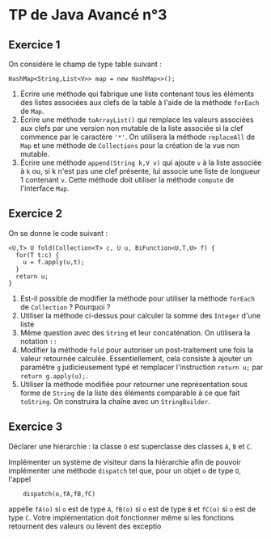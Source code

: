 TP de Java Avancé n°3
=====================

Exercice 1
----------

On considère le champ de type table suivant :

	HashMap<String,List<V>> map = new HashMap<>();

1. Écrire une méthode qui fabrique une liste contenant tous les éléments des listes associées aux clefs de la table à l'aide de la méthode `forEach` de `Map`.
2. Écrire une méthode `toArrayList()` qui remplace les valeurs associées aux clefs par une version non mutable de la liste associée si la clef commence par le caractère `'*'`. On utilisera la méthode `replaceAll` de `Map` et une méthode de `Collections` pour la création de la vue non mutable.
3. Écrire une méthode `append(String k,V v)` qui ajoute `v` à la liste associée à `k` ou, si k n'est pas une clef présente, lui associe une liste de longueur 1 contenant `v`. Cette méthode doit utiliser la méthode `compute` de l'interface `Map`.

Exercice 2
----------

On se donne le code suivant :

	<U,T> U fold(Collection<T> c, U u, BiFunction<U,T,U> f) {
	  for(T t:c) {
	    u = f.apply(u,t);
      }
      return u;
    }

1. Est-il possible de modifier la méthode pour utiliser la méthode `forEach` de `Collection` ? Pourquoi ?
2. Utiliser la méthode ci-dessus pour calculer la somme des `Integer` d'une liste
3. Même question avec des `String` et leur concaténation. On utilisera la notation `::`
4. Modifier la méthode `fold` pour autoriser un post-traitement une fois la valeur retournée calculée. Essentiellement, cela consiste à ajouter un paramètre `g` judicieusement typé et remplacer l'instruction `return u;` par `return g.apply(u);`.
5. Utiliser la méthode modifiée pour retourner une représentation sous forme de `String` de la liste des éléments comparable à ce que fait `toString`. On construira la chaîne avec un `StringBuilder`.


Exercice 3
----------

Déclarer une hiérarchie : la classe `O` est superclasse des classes `A`, `B` et `C`.

Implémenter un système de visiteur dans la hiérarchie afin de pouvoir implémenter une méthode `dispatch` tel que, pour un objet `o` de type `O`, l'appel

        dispatch(o,fA,fB,fC)

appelle `fA(o)` si `o` est de type `A`, `fB(o)` si `o` est de type `B` et `fC(o)` si `o` est de type `C`. Votre implémentation doit fonctionner même si les fonctions retournent des valeurs ou lèvent des exceptio